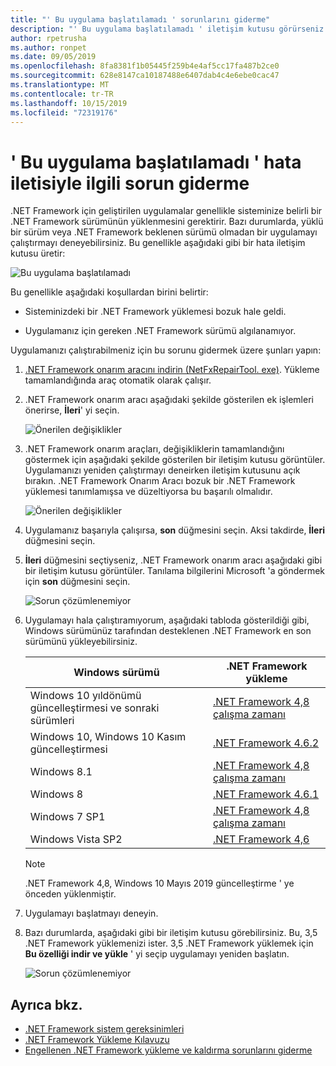 ```yaml
---
title: "' Bu uygulama başlatılamadı ' sorunlarını giderme"
description: "' Bu uygulama başlatılamadı ' iletişim kutusu görürseniz yapılacaklar hakkında bilgi edinin."
author: rpetrusha
ms.author: ronpet
ms.date: 09/05/2019
ms.openlocfilehash: 8fa8381f1b05445f259b4e4af5cc17fa487b2ce0
ms.sourcegitcommit: 628e8147ca10187488e6407dab4c4e6ebe0cac47
ms.translationtype: MT
ms.contentlocale: tr-TR
ms.lasthandoff: 10/15/2019
ms.locfileid: "72319176"
---
```

# <a name="troubleshooting-a-this-application-could-not-be-started-error-message"></a>' Bu uygulama başlatılamadı ' hata iletisiyle ilgili sorun giderme

.NET Framework için geliştirilen uygulamalar genellikle sisteminize belirli bir .NET Framework sürümünün yüklenmesini gerektirir. Bazı durumlarda, yüklü bir sürüm veya .NET Framework beklenen sürümü olmadan bir uygulamayı çalıştırmayı deneyebilirsiniz. Bu genellikle aşağıdaki gibi bir hata iletişim kutusu üretir:

![Bu uygulama başlatılamadı](media/application-not-started/app-could-not-be-started.png)

Bu genellikle aşağıdaki koşullardan birini belirtir:

- Sisteminizdeki bir .NET Framework yüklemesi bozuk hale geldi.

- Uygulamanız için gereken .NET Framework sürümü algılanamıyor.

Uygulamanızı çalıştırabilmeniz için bu sorunu gidermek üzere şunları yapın:

1. [.NET Framework onarım aracını indirin (NetFxRepairTool. exe)](https://www.microsoft.com/download/details.aspx?id=30135). Yükleme tamamlandığında araç otomatik olarak çalışır.

1. .NET Framework onarım aracı aşağıdaki şekilde gösterilen ek işlemleri önerirse, **İleri**' yi seçin.

   ![Önerilen değişiklikler](media/application-not-started/repair-tool-recommended-changes.png)

1. .NET Framework onarım araçları, değişikliklerin tamamlandığını göstermek için aşağıdaki şekilde gösterilen bir iletişim kutusu görüntüler. Uygulamanızı yeniden çalıştırmayı deneirken iletişim kutusunu açık bırakın. .NET Framework Onarım Aracı bozuk bir .NET Framework yüklemesi tanımlamışsa ve düzeltiyorsa bu başarılı olmalıdır.

   ![Önerilen değişiklikler](media/application-not-started/repair-tool-changes-complete.png)

1. Uygulamanız başarıyla çalışırsa, **son** düğmesini seçin. Aksi takdirde, **İleri** düğmesini seçin.

1. **İleri** düğmesini seçtiyseniz, .NET Framework onarım aracı aşağıdaki gibi bir iletişim kutusu görüntüler. Tanılama bilgilerini Microsoft 'a göndermek için **son** düğmesini seçin.

   ![Sorun çözümlenemiyor](media/application-not-started/repair-tool-no-resolution.png)

1. Uygulamayı hala çalıştıramıyorum, aşağıdaki tabloda gösterildiği gibi, Windows sürümünüz tarafından desteklenen .NET Framework en son sürümünü yükleyebilirsiniz.

   |Windows sürümü|.NET Framework yükleme|
   |---|---|
   |Windows 10 yıldönümü güncelleştirmesi ve sonraki sürümleri|[.NET Framework 4,8 çalışma zamanı](https://dotnet.microsoft.com/download/dotnet-framework/net48)|
   |Windows 10, Windows 10 Kasım güncelleştirmesi|[.NET Framework 4.6.2](https://www.microsoft.com/download/details.aspx?id=53345)|
   |Windows 8.1|[.NET Framework 4,8 çalışma zamanı](https://dotnet.microsoft.com/download/dotnet-framework/net48)|
   |Windows 8|[.NET Framework 4.6.1](https://www.microsoft.com/download/details.aspx?id=49981)|
   |Windows 7 SP1|[.NET Framework 4,8 çalışma zamanı](https://dotnet.microsoft.com/download/dotnet-framework/net48)|
   |Windows Vista SP2|[.NET Framework 4,6](https://www.microsoft.com/download/details.aspx?id=48130)|

   > [!NOTE]
   > .NET Framework 4,8, Windows 10 Mayıs 2019 güncelleştirme ' ye önceden yüklenmiştir.

1. Uygulamayı başlatmayı deneyin.

1. Bazı durumlarda, aşağıdaki gibi bir iletişim kutusu görebilirsiniz. Bu, 3,5 .NET Framework yüklemenizi ister. 3,5 .NET Framework yüklemek için **Bu özelliği indir ve yükle** ' yi seçip uygulamayı yeniden başlatın.

   ![Sorun çözümlenemiyor](media/application-not-started/install-3-5.png)

## <a name="see-also"></a>Ayrıca bkz.

- [.NET Framework sistem gereksinimleri](../get-started/system-requirements.md)
- [.NET Framework Yükleme Kılavuzu](index.md)
- [Engellenen .NET Framework yükleme ve kaldırma sorunlarını giderme](troubleshoot-blocked-installations-and-uninstallations.md)
